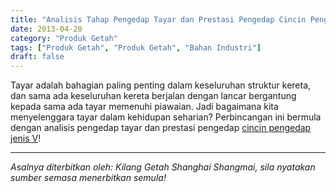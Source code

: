 ```yaml
---
title: "Analisis Tahap Pengedap Tayar dan Prestasi Pengedap Cincin Pengedap Jenis V"
date: 2013-04-20
category: "Produk Getah"
tags: ["Produk Getah", "Produk Getah", "Bahan Industri"]
draft: false
---
```


Tayar adalah bahagian paling penting dalam keseluruhan struktur kereta, dan sama ada keseluruhan kereta berjalan dengan lancar bergantung kepada sama ada tayar memenuhi piawaian. Jadi bagaimana kita menyelenggara tayar dalam kehidupan seharian? Perbincangan ini bermula dengan analisis pengedap tayar dan prestasi pengedap [cincin pengedap jenis V](http://www.smpolymer.com/)!

---

*Asalnya diterbitkan oleh: Kilang Getah Shanghai Shangmai, sila nyatakan sumber semasa menerbitkan semula!*